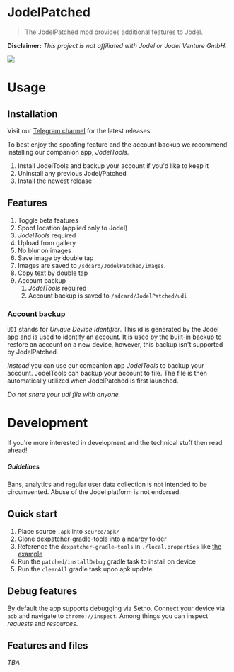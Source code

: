 JodelPatched
============
> The JodelPatched mod provides additional features to Jodel.

**Disclaimer:** *This project is not affiliated with Jodel or Jodel Venture GmbH.*

![](https://user-images.githubusercontent.com/5908498/35289623-23110e2a-0068-11e8-9ff5-fdcab6d168ba.png)

# Usage


## Installation
Visit our [Telegram channel](https://t.me/joinchat/Ahz5YERU5uIIPM5O_v_XSg) for the latest releases.

To best enjoy the spoofing feature and the account backup we recommend installing our companion app, *JodelTools*.

1. Install JodelTools and backup your account if you'd like to keep it
2. Uninstall any previous Jodel/Patched
3. Install the newest release


## Features
1. Toggle beta features
2. Spoof location (applied only to Jodel)
3. *JodelTools* required
4. Upload from gallery
5. No blur on images
6. Save image by double tap
7. Images are saved to `/sdcard/JodelPatched/images`.
8. Copy text by double tap
9. Account backup
   1. *JodelTools* required
   2. Account backup is saved to `/sdcard/JodelPatched/udi`

### Account backup

`UDI` stands for *Unique Device Identifier*. This id is generated by the Jodel app and is used to identify an account. It is used by the built-in backup to restore an account on a new device, however, this backup isn't supported by JodelPatched.

*Instead* you can use our companion app *JodelTools* to backup your account. JodelTools can backup your account to file. The file is then automatically utilized when JodelPatched is first launched.

*Do not share your udi file with anyone.*


# Development
If you're more interested in development and the technical stuff then read ahead!

##### Guidelines

Bans, analytics and regular user data collection is not intended to be circumvented. Abuse of the Jodel platform is not endorsed.

## Quick start

1. Place source `.apk` into `source/apk/`
2. Clone [dexpatcher-gradle-tools](https://github.com/DexPatcher/dexpatcher-gradle-tools) into a nearby folder
3. Reference the `dexpatcher-gradle-tools` in `./local.properties` like [the example](local.example.properties)
4. Run the `patched/installDebug` gradle task to install on device
5. Run the `cleanAll` gradle task upon apk update

## Debug features

By default the app supports debugging via Setho. Connect your device via `adb` and navigate to `chrome://inspect`. Among things you can inspect *requests* and *resources*.

## Features and files

*TBA*
